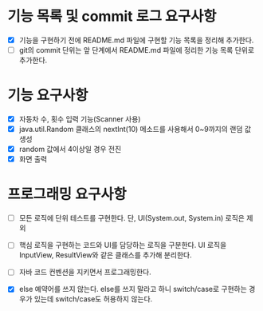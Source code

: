 # 기능 목록 및 commit 로그 요구사항
-[x] 기능을 구현하기 전에 README.md 파일에 구현할 기능 목록을 정리해 추가한다.
-[ ] git의 commit 단위는 앞 단계에서 README.md 파일에 정리한 기능 목록 단위로 추가한다.

# 기능 요구사항
-[x] 자동차 수, 횟수 입력 기능(Scanner 사용)
-[x] java.util.Random 클래스의 nextInt(10) 메소드를 사용해서 0~9까지의 랜덤 값 생성
-[x] random 값에서 4이상일 경우 전진
-[x] 화면 출력

# 프로그래밍 요구사항
-[ ] 모든 로직에 단위 테스트를 구현한다. 단, UI(System.out, System.in) 로직은 제외
-[ ] 핵심 로직을 구현하는 코드와 UI를 담당하는 로직을 구분한다. UI 로직을 InputView, ResultView와 같은 클래스를 추가해 분리한다.
-[ ] 자바 코드 컨벤션을 지키면서 프로그래밍한다.
-[x] else 예약어를 쓰지 않는다. else를 쓰지 말라고 하니 switch/case로 구현하는 경우가 있는데 switch/case도 허용하지 않는다.

